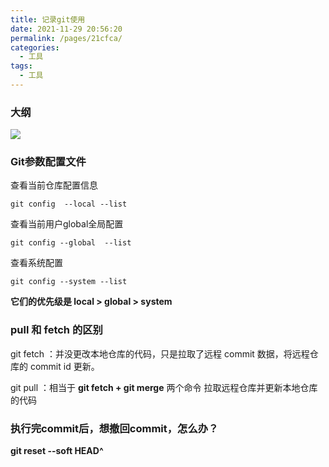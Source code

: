 ```yaml
---
title: 记录git使用
date: 2021-11-29 20:56:20
permalink: /pages/21cfca/
categories:
  - 工具
tags:
  - 工具
---
```


  


### 大纲

![](https://gitee.com/gan_chuan_yin/blog-image/raw/master/img/20211129210823.png)



### Git参数配置文件

 查看当前仓库配置信息

``` 
git config  --local --list
```

查看当前用户global全局配置

```shell
git config --global  --list
```

查看系统配置

```shell
git config --system --list
```

**它们的优先级是 local > global > system**





### pull 和 fetch 的区别

git fetch ：并没更改本地仓库的代码，只是拉取了远程 commit 数据，将远程仓库的 commit id 更新。

git pull	：相当于 **git fetch + git merge** 两个命令 拉取远程仓库并更新本地仓库的代码





### 执行完commit后，想撤回commit，怎么办？

**git reset --soft HEAD^**



